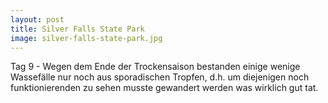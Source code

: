 ```yaml
---
layout: post
title: Silver Falls State Park
image: silver-falls-state-park.jpg
---
```


Tag 9 - Wegen dem Ende der Trockensaison bestanden einige wenige Wassefälle nur noch aus sporadischen Tropfen, d.h. um diejenigen noch funktionierenden zu sehen musste gewandert werden was wirklich gut tat.